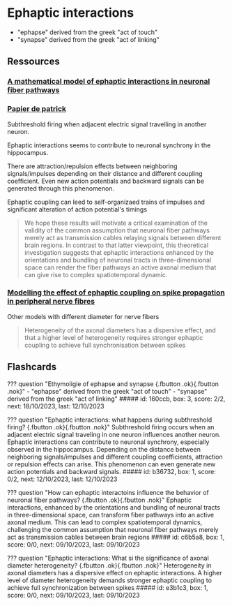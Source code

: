 
# Ephaptic interactions

- "ephapse" derived from the greek "act of touch"
- "synapse" derived from the greek "act of linking"

## Ressources
### [A mathematical model of ephaptic interactions in neuronal fiber pathways](https://www.ncbi.nlm.nih.gov/pmc/articles/PMC7462434/pdf/netn-04-595.pdf)

### [Papier de patrick](https://www.researchgate.net/publication/359636101_Associative_Memory_Formation_and_Perception_A_Consideration_of_How_Ephaptic_Cortical_Field_Interference_Excites_Branched_Pyramidal_Neuron_Axons_to_Link_with_Synchronously_Activated_Primary_Cortical_Se)

Subthreshold firing when adjacent electric signal travelling in another neuron.

Ephaptic interactions seems to contribute to neuronal synchrony in the hippocampus.

There are attraction/repulsion effects between neighboring signals/impulses depending on their distance and different coupling coefficient. Even new action potentials and backward signals can be generated through this phenomenon.

Ephaptic coupling can leed to self-organizaed trains of impulses and significant alteration of action potential's timings

> We hope these results will motivate a critical examination of the validity of the common assumption that neuronal fiber pathways merely act as transmission cables relaying signals between different brain regions.
In contrast to that latter viewpoint, this theoretical investigation suggests that ephaptic interactions enhanced by the orientations and bundling of neuronal tracts in three-dimensional space can render the fiber pathways an active axonal medium that can give rise to complex spatiotemporal dynamic.

### [Modelling the effect of ephaptic coupling on spike propagation in peripheral nerve fibres](https://link.springer.com/article/10.1007/s00422-022-00934-9)
Other models with different diameter for nerve fibers

> Heterogeneity of the axonal diameters has a dispersive effect, and that a higher level of heterogeneity requires stronger ephaptic coupling to achieve full synchronisation between spikes


## Flashcards
??? question "Ethymoligie of ephapse and synapse [](){.fbutton .ok}[](){.fbutton .nok}"
    - "ephapse" derived from the greek "act of touch"
    - "synapse" derived from the greek "act of linking"
    ##### id: 160ccb, box: 3, score: 2/2, next: 18/10/2023, last: 12/10/2023

??? question "Ephaptic interactions: what happens during subthreshold firing? [](){.fbutton .ok}[](){.fbutton .nok}"
    Subthreshold firing occurs when an adjacent electric signal traveling in one neuron influences another neuron. Ephaptic interactions can contribute to neuronal synchrony, especially observed in the hippocampus. Depending on the distance between neighboring signals/impulses and different coupling coefficients, attraction or repulsion effects can arise. This phenomenon can even generate new action potentials and backward signals.
    ##### id: b36732, box: 1, score: 0/2, next: 12/10/2023, last: 12/10/2023

??? question "How can ephaptic interactoins influence the behavior of neuronal fiber pathways? [](){.fbutton .ok}[](){.fbutton .nok}"
    Ephaptic interactions, enhanced by the orientations and bundling of neuronal tracts in three-dimensional space, can transform fiber pathways into an active axonal medium. This can lead to complex spatiotemporal dynamics, challenging the common assumption that neuronal fiber pathways merely act as transmission cables between brain regions
    ##### id: c6b5a8, box: 1, score: 0/0, next: 09/10/2023, last: 09/10/2023

??? question "Ephaptic interactions: What si the significance of axonal diameter heterogeneity? [](){.fbutton .ok}[](){.fbutton .nok}"
    Heterogeneity in axonal diameters has a dispersive effect on ephaptic interactions. A higher level of diameter heterogeneity demands stronger ephaptic coupling to achieve full synchronization between spikes
    ##### id: e3b1c3, box: 1, score: 0/0, next: 09/10/2023, last: 09/10/2023